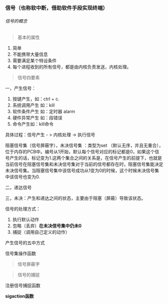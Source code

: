 ### 信号（也称软中断，借助软件手段实现终端）

###### 信号的概念

> 基本的属性 

1. 简单 
2. 不能携带大量信息 
3. 需要满足某个特设条件
4. 每个进程收到的所有信号，都是由内核负责发送，内核处理。  

> 信号四要素

一，产生信号：

1. 按键产生，如：ctrl + c. 
2. 系统调用产生 如：kill
3. 软件条件产生 如：定时器 alarm
4. 硬件异常产生 如：段错误
5. 命令产生如：kill命令

  具体过程：信号产生   - >  内核处理  -> 执行信号

   阻塞信号集（信号屏蔽字），未决信号集 ：类型为set （默认无序，并且无重合）， 位于内存的PCB中。编号从1开始，默认每个信号对应的标记都是0，如果这个信号产生的话，标记变为1.这两个集合之间的关系是，在信号产生的前提下，也就是当前信号在阻塞信号集和未决信号集对于当前的信号都存在时，阻塞信号集能决定未决信号集。当阻塞信号集中该信号成功从1变为0的时候，这个时候未决信号集中该信号也变为0.

二，递达信号

三，未决：产生和递达之间的状态，主要由于阻塞（屏蔽）导致该状态。

信号的处理方式：

1. 执行默认动作
2. 忽略（丢弃）**在未决信号集中仍未0**
3. 捕捉（调用自己定义的动作）

产生信号的五中方式



信号集操作函数

> 信号屏蔽字



> 信号的捕捉

 

注册信号捕捉函数

 **sigaction函数**